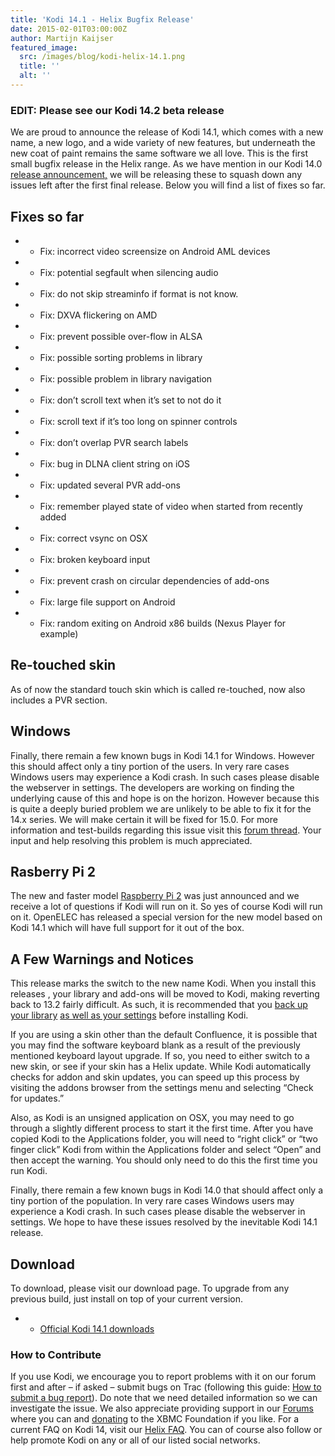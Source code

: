 ```yaml
---
title: 'Kodi 14.1 - Helix Bugfix Release'
date: 2015-02-01T03:00:00Z
author: Martijn Kaijser
featured_image:
  src: /images/blog/kodi-helix-14.1.png
  title: ''
  alt: ''
---
```

### EDIT: Please see our Kodi 14.2 beta release

 We are proud to announce the release of Kodi 14.1, which comes with a new name, a new logo, and a wide variety of new features, but underneath the new coat of paint remains the same software we all love. This is the first small bugfix release in the Helix range. As we have mention in our Kodi 14.0 [release announcement,](/article/kodi-140-helix-unwinds) we will be releasing these to squash down any issues left after the first final release. Below you will find a list of fixes so far.

 Fixes so far
------------

 
 * * Fix: incorrect video screensize on Android AML devices
 * * Fix: potential segfault when silencing audio
 * * Fix: do not skip streaminfo if format is not know.
 * * Fix: DXVA flickering on AMD
 * * Fix: prevent possible over-flow in ALSA
 * * Fix: possible sorting problems in library
 * * Fix: possible problem in library navigation
 * * Fix: don’t scroll text when it’s set to not do it
 * * Fix: scroll text if it’s too long on spinner controls
 * * Fix: don’t overlap PVR search labels
 * * Fix: bug in DLNA client string on iOS
 * * Fix: updated several PVR add-ons
 * * Fix: remember played state of video when started from recently added
 * * Fix: correct vsync on OSX
 * * Fix: broken keyboard input
 * * Fix: prevent crash on circular dependencies of add-ons
 * * Fix: large file support on Android
 * * Fix: random exiting on Android x86 builds (Nexus Player for example)
 
 Re-touched skin
---------------

 As of now the standard touch skin which is called re-touched, now also includes a PVR section.

 Windows
-------

 Finally, there remain a few known bugs in Kodi 14.1 for Windows. However this should affect only a tiny portion of the users. In very rare cases Windows users may experience a Kodi crash. In such cases please disable the webserver in settings. The developers are working on finding the underlying cause of this and hope is on the horizon. However because this is quite a deeply buried problem we are unlikely to be able to fix it for the 14.x series. We will make certain it will be fixed for 15.0. For more information and test-builds regarding this issue visit this [forum thread](https://forum.kodi.tv/showthread.php?tid=216275). Your input and help resolving this problem is much appreciated.

 Rasberry Pi 2
-------------

 The new and faster model [Raspberry Pi 2](https://www.raspberrypi.org/blog/raspberry-pi-2-on-sale/) was just announced and we receive a lot of questions if Kodi will run on it. So yes of course Kodi will run on it. OpenELEC has released a special version for the new model based on Kodi 14.1 which will have full support for it out of the box.

 A Few Warnings and Notices
--------------------------

 This release marks the switch to the new name Kodi. When you install this releases , your library and add-ons will be moved to Kodi, making reverting back to 13.2 fairly difficult. As such, it is recommended that you [back up your library](https://kodi.wiki/view/HOW-TO:Backup_the_library "How to backup the library") [as well as your settings](https://kodi.wiki/view/Backing_up_XBMC) before installing Kodi.

 If you are using a skin other than the default Confluence, it is possible that you may find the software keyboard blank as a result of the previously mentioned keyboard layout upgrade. If so, you need to either switch to a new skin, or see if your skin has a Helix update. While Kodi automatically checks for addon and skin updates, you can speed up this process by visiting the addons browser from the settings menu and selecting “Check for updates.”

 Also, as Kodi is an unsigned application on OSX, you may need to go through a slightly different process to start it the first time. After you have copied Kodi to the Applications folder, you will need to “right click” or “two finger click” Kodi from within the Applications folder and select “Open” and then accept the warning. You should only need to do this the first time you run Kodi.

 Finally, there remain a few known bugs in Kodi 14.0 that should affect only a tiny portion of the population. In very rare cases Windows users may experience a Kodi crash. In such cases please disable the webserver in settings. We hope to have these issues resolved by the inevitable Kodi 14.1 release.

 Download
--------

 To download, please visit our download page. To upgrade from any previous build, just install on top of your current version.

 
 * * [Official Kodi 14.1 downloads](https://kodi.wiki/download/)
 
 ### How to Contribute

 If you use Kodi, we encourage you to report problems with it on our forum first and after – if asked – submit bugs on Trac (following this guide: [How to submit a bug report](https://kodi.wiki/view/HOW-TO:Submit_a_bug_report)). Do note that we need detailed information so we can investigate the issue. We also appreciate providing support in our [Forums](https://forum.kodi.tv/ "XBMC Forums") where you can and [donating](https://kodi.wiki/contribute/donate/ "XBMC Foundation Donations") to the XBMC Foundation if you like. For a current FAQ on Kodi 14, visit our [Helix FAQ](https://kodi.wiki/view/Kodi_v14_(Helix)_FAQ). You can of course also follow or help promote Kodi on any or all of our listed social networks.

 